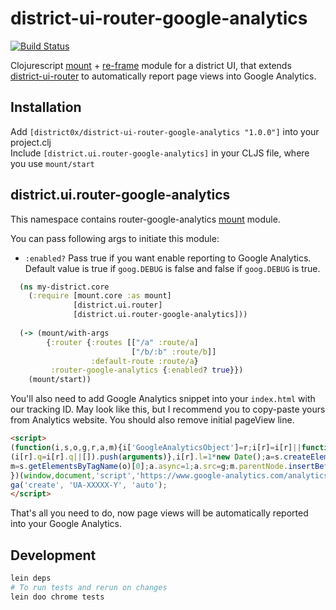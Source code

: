 # district-ui-router-google-analytics

[![Build Status](https://travis-ci.org/district0x/district-ui-router-google-analytics.svg?branch=master)](https://travis-ci.org/district0x/district-ui-router-google-analytics)

Clojurescript [mount](https://github.com/tolitius/mount) + [re-frame](https://github.com/Day8/re-frame) module for a district UI,
that extends [district-ui-router](https://github.com/district0x/district-ui-router) to automatically report page views into Google Analytics. 

## Installation
Add `[district0x/district-ui-router-google-analytics "1.0.0"]` into your project.clj  
Include `[district.ui.router-google-analytics]` in your CLJS file, where you use `mount/start`

## district.ui.router-google-analytics
This namespace contains router-google-analytics [mount](https://github.com/tolitius/mount) module.

You can pass following args to initiate this module: 
* `:enabled?` Pass true if you want enable reporting to Google Analytics. Default value is true if `goog.DEBUG` is false and
false if `goog.DEBUG` is true. 


```clojure
  (ns my-district.core
    (:require [mount.core :as mount]
              [district.ui.router]
              [district.ui.router-google-analytics]))
              
  (-> (mount/with-args
        {:router {:routes [["/a" :route/a]
                           ["/b/:b" :route/b]]
                  :default-route :route/a}
         :router-google-analytics {:enabled? true}})
    (mount/start))
```

You'll also need to add Google Analytics snippet into your `index.html` with our tracking ID. May look like this, but
I recommend you to copy-paste yours from Analytics website. You should also remove initial pageView line.   
```html
<script>
(function(i,s,o,g,r,a,m){i['GoogleAnalyticsObject']=r;i[r]=i[r]||function(){
(i[r].q=i[r].q||[]).push(arguments)},i[r].l=1*new Date();a=s.createElement(o),
m=s.getElementsByTagName(o)[0];a.async=1;a.src=g;m.parentNode.insertBefore(a,m)
})(window,document,'script','https://www.google-analytics.com/analytics.js','ga');
ga('create', 'UA-XXXXX-Y', 'auto');
</script>
```

That's all you need to do, now page views will be automatically reported into your Google Analytics. 

## Development
```bash
lein deps
# To run tests and rerun on changes
lein doo chrome tests
```